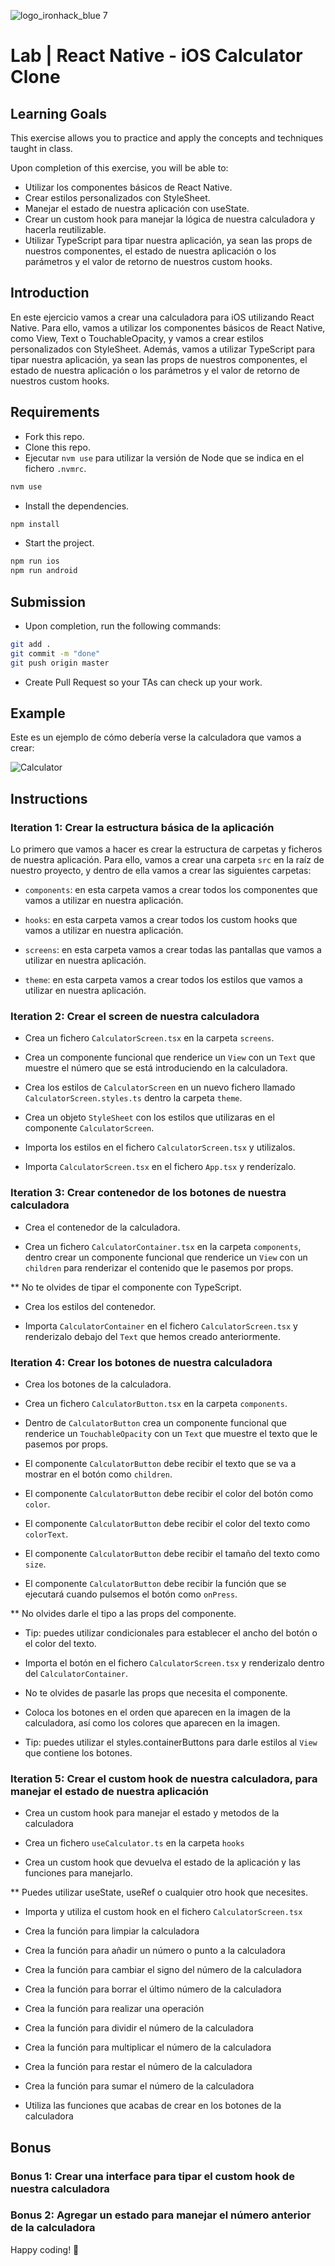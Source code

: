 ![logo_ironhack_blue 7](https://user-images.githubusercontent.com/23629340/40541063-a07a0a8a-601a-11e8-91b5-2f13e4e6b441.png)

# Lab | React Native - iOS Calculator Clone

## Learning Goals

This exercise allows you to practice and apply the concepts and techniques taught in class.

Upon completion of this exercise, you will be able to:

- Utilizar los componentes básicos de React Native.
- Crear estilos personalizados con StyleSheet.
- Manejar el estado de nuestra aplicación con useState.
- Crear un custom hook para manejar la lógica de nuestra calculadora y hacerla reutilizable.
- Utilizar TypeScript para tipar nuestra aplicación, ya sean las props de nuestros componentes, el estado de nuestra aplicación o los parámetros y el valor de retorno de nuestros custom hooks.

## Introduction

En este ejercicio vamos a crear una calculadora para iOS utilizando React Native. Para ello, vamos a utilizar los componentes básicos de React Native, como View, Text o TouchableOpacity, y vamos a crear estilos personalizados con StyleSheet. Además, vamos a utilizar TypeScript para tipar nuestra aplicación, ya sean las props de nuestros componentes, el estado de nuestra aplicación o los parámetros y el valor de retorno de nuestros custom hooks.

## Requirements

- Fork this repo.
- Clone this repo.
- Ejecutar `nvm use` para utilizar la versión de Node que se indica en el fichero `.nvmrc`.

```bash
nvm use
```

- Install the dependencies.

```bash
npm install
```

- Start the project.

```bash
npm run ios
npm run android
```

## Submission

- Upon completion, run the following commands:

```bash
git add .
git commit -m "done"
git push origin master
```

- Create Pull Request so your TAs can check up your work.

## Example

Este es un ejemplo de cómo debería verse la calculadora que vamos a crear:

![Calculator](./assets/calculator.GIF)

## Instructions

### Iteration 1: Crear la estructura básica de la aplicación

Lo primero que vamos a hacer es crear la estructura de carpetas y ficheros de nuestra aplicación. Para ello, vamos a crear una carpeta `src` en la raíz de nuestro proyecto, y dentro de ella vamos a crear las siguientes carpetas:

- `components`: en esta carpeta vamos a crear todos los componentes que vamos a utilizar en nuestra aplicación.

- `hooks`: en esta carpeta vamos a crear todos los custom hooks que vamos a utilizar en nuestra aplicación.

- `screens`: en esta carpeta vamos a crear todas las pantallas que vamos a utilizar en nuestra aplicación.

- `theme`: en esta carpeta vamos a crear todos los estilos que vamos a utilizar en nuestra aplicación.

### Iteration 2: Crear el screen de nuestra calculadora

- Crea un fichero `CalculatorScreen.tsx` en la carpeta `screens`.

- Crea un componente funcional que renderice un `View` con un `Text` que muestre el número que se está introduciendo en la calculadora.

- Crea los estilos de `CalculatorScreen` en un nuevo fichero llamado `CalculatorScreen.styles.ts` dentro la carpeta `theme`.

- Crea un objeto `StyleSheet` con los estilos que utilizaras en el componente `CalculatorScreen`.

- Importa los estilos en el fichero `CalculatorScreen.tsx` y utilizalos.

- Importa `CalculatorScreen.tsx` en el fichero `App.tsx` y renderízalo.

### Iteration 3: Crear contenedor de los botones de nuestra calculadora

- Crea el contenedor de la calculadora.

- Crea un fichero `CalculatorContainer.tsx` en la carpeta `components`, dentro crear un componente funcional que renderice un `View` con un `children` para renderizar el contenido que le pasemos por props.

\*\* No te olvides de tipar el componente con TypeScript.

- Crea los estilos del contenedor.

- Importa `CalculatorContainer` en el fichero `CalculatorScreen.tsx` y renderizalo debajo del `Text` que hemos creado anteriormente.

### Iteration 4: Crear los botones de nuestra calculadora

- Crea los botones de la calculadora.

- Crea un fichero `CalculatorButton.tsx` en la carpeta `components`.

- Dentro de `CalculatorButton` crea un componente funcional que renderice un `TouchableOpacity` con un `Text` que muestre el texto que le pasemos por props.

- El componente `CalculatorButton` debe recibir el texto que se va a mostrar en el botón como `children`.

- El componente `CalculatorButton` debe recibir el color del botón como `color`.

- El componente `CalculatorButton` debe recibir el color del texto como `colorText`.

- El componente `CalculatorButton` debe recibir el tamaño del texto como `size`.

- El componente `CalculatorButton` debe recibir la función que se ejecutará cuando pulsemos el botón como `onPress`.

\*\* No olvides darle el tipo a las props del componente.

- Tip: puedes utilizar condicionales para establecer el ancho del botón o el color del texto.

- Importa el botón en el fichero `CalculatorScreen.tsx` y renderizalo dentro del `CalculatorContainer`.

- No te olvides de pasarle las props que necesita el componente.

- Coloca los botones en el orden que aparecen en la imagen de la calculadora, así como los colores que aparecen en la imagen.

* Tip: puedes utilizar el styles.containerButtons para darle estilos al `View` que contiene los botones.

### Iteration 5: Crear el custom hook de nuestra calculadora, para manejar el estado de nuestra aplicación

- Crea un custom hook para manejar el estado y metodos de la calculadora

- Crea un fichero `useCalculator.ts` en la carpeta `hooks`

- Crea un custom hook que devuelva el estado de la aplicación y las funciones para manejarlo.

\*\* Puedes utilizar useState, useRef o cualquier otro hook que necesites.

- Importa y utiliza el custom hook en el fichero `CalculatorScreen.tsx`

- Crea la función para limpiar la calculadora

- Crea la función para añadir un número o punto a la calculadora

- Crea la función para cambiar el signo del número de la calculadora

- Crea la función para borrar el último número de la calculadora

- Crea la función para realizar una operación

- Crea la función para dividir el número de la calculadora

- Crea la función para multiplicar el número de la calculadora

- Crea la función para restar el número de la calculadora

- Crea la función para sumar el número de la calculadora

- Utiliza las funciones que acabas de crear en los botones de la calculadora

## Bonus

### Bonus 1: Crear una interface para tipar el custom hook de nuestra calculadora

### Bonus 2: Agregar un estado para manejar el número anterior de la calculadora

Happy coding! 💙
